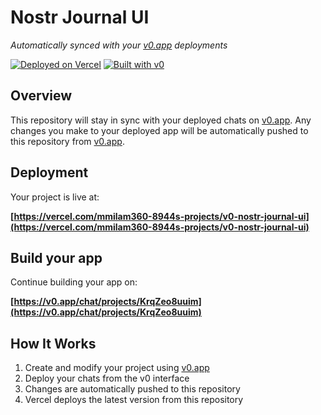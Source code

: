 # Nostr Journal UI

*Automatically synced with your [v0.app](https://v0.app) deployments*

[![Deployed on Vercel](https://img.shields.io/badge/Deployed%20on-Vercel-black?style=for-the-badge&logo=vercel)](https://vercel.com/mmilam360-8944s-projects/v0-nostr-journal-ui)
[![Built with v0](https://img.shields.io/badge/Built%20with-v0.app-black?style=for-the-badge)](https://v0.app/chat/projects/KrqZeo8uuim)

## Overview

This repository will stay in sync with your deployed chats on [v0.app](https://v0.app).
Any changes you make to your deployed app will be automatically pushed to this repository from [v0.app](https://v0.app).

## Deployment

Your project is live at:

**[https://vercel.com/mmilam360-8944s-projects/v0-nostr-journal-ui](https://vercel.com/mmilam360-8944s-projects/v0-nostr-journal-ui)**

## Build your app

Continue building your app on:

**[https://v0.app/chat/projects/KrqZeo8uuim](https://v0.app/chat/projects/KrqZeo8uuim)**

## How It Works

1. Create and modify your project using [v0.app](https://v0.app)
2. Deploy your chats from the v0 interface
3. Changes are automatically pushed to this repository
4. Vercel deploys the latest version from this repository
